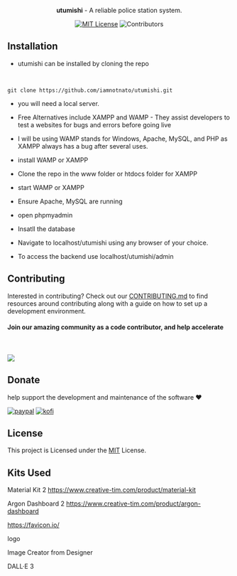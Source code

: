 <div align="center">

**utumishi** - A reliable police station system.



[![MIT License](https://img.shields.io/github/license/spotdl/spotify-downloader?color=44CC11&style=flat-square)](https://github.com/iamnotnato/utumishi/blob/master/LICENSE)
![Contributors](https://img.shields.io/github/contributors/iamnotnato/utumishi?style=flat-square)

</div>

## Installation

- utumishi can be installed by cloning the repo
<br>

 `git clone https://github.com/iamnotnato/utumishi.git`

- you will need a local server. 
- Free Alternatives include XAMPP and WAMP - They assist developers to test a websites for bugs and errors before going live

- I will be using WAMP stands for Windows, Apache, MySQL, and PHP as XAMPP always has a bug after several uses.


- install WAMP or XAMPP
- Clone the repo in the www folder or htdocs folder for XAMPP
- start WAMP or XAMPP
- Ensure Apache, MySQL are running
- open phpmyadmin

- Insatll the database

- Navigate to localhost/utumishi using any browser of your choice.

- To access the backend use localhost/utumishi/admin


## Contributing

Interested in contributing? Check out our [CONTRIBUTING.md](docs/CONTRIBUTING.md) to find
resources around contributing along with a guide on how to set up a development environment.

#### Join our amazing community as a code contributor, and help accelerate
<br><br>
<a href="#">
  <img class="dark-light" src="#" />
</a>
## Donate

help support the development and maintenance of the software ❤️

[![paypal](https://img.shields.io/badge/paypal-%2300457C.svg?&style=for-the-badge&logo=paypal&logoColor=white)](https://paypal.me/#)
[![kofi](https://img.shields.io/badge/kofi-%23F16061.svg?&style=for-the-badge&logo=ko-fi&logoColor=white)](https://ko-fi.com/#)

## License

This project is Licensed under the [MIT](/LICENSE) License.

## Kits Used
Material Kit 2
https://www.creative-tim.com/product/material-kit

Argon Dashboard 2
https://www.creative-tim.com/product/argon-dashboard


https://favicon.io/

logo 

Image Creator
from Designer 

DALL·E 3
